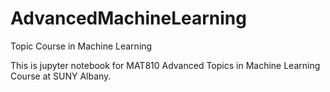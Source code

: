 # AdvancedMachineLearning
Topic Course in Machine Learning

This is jupyter notebook for MAT810 Advanced Topics in Machine Learning Course at SUNY Albany.

